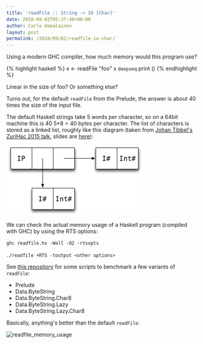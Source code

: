 ```yaml
---
title: 'readFile :: String -> IO [Char]'
date: 2018-09-02T05:37:48+00:00
author: Carlo Hamalainen
layout: post
permalink: /2018/09/02/readfile-io-char/
---
```

Using a modern GHC compiler, how much memory would this program use?

{% highlight haskell %}
x <- readFile "foo"
x `deepseq` print ()
{% endhighlight %}

Linear in the size of foo? Or something else?

Turns out, for the default ``readFile`` from the Prelude, the answer is about 40 times the size of the input file.

The default Haskell strings take 5 words per character, so on a 64bit machine this is 40 5*8 = 40 bytes per character. The list of characters is stored as a linked list, roughly like this diagram (taken from [Johan Tibbel's ZuriHac 2015 talk](https://www.youtube.com/watch?reload=9&v=_pDUq0nNjhI), slides are [here](https://github.com/tibbe/talks/blob/master/zurihac-2015/slides.md)):

<img src="https://raw.githubusercontent.com/carlohamalainen/playground/master/ghc-memory-usage/zurihac2015-johan-tibbel/intpair.png?w=1100&ssl=1" data-recalc-dims="1" /> 

We can check the actual memory usage of a Haskell program (compiled with GHC) by using the RTS options:

```
ghc readfile.hs -Wall -O2 -rtsopts

./readfile +RTS -toutput <other options>
```

See [this repository](https://github.com/carlohamalainen/playground/tree/master/ghc-memory-usage) for some scripts to benchmark a few variants of ``readFile``:

  * Prelude
  * Data.ByteString
  * Data.ByteString.Char8
  * Data.ByteString.Lazy
  * Data.ByteString.Lazy.Char8

Basically, anything's better than the default ``readFile``:

<img src="https://carlo-hamalainen.net/wp-content/uploads/2018/08/readfile_memory_usage.png?resize=640%2C480&ssl=1" class="alignnone size-full wp-image-1246" alt="readfile_memory_usage" width="640" height="480" srcset="https://carlo-hamalainen.net/wp-content/uploads/2018/08/readfile_memory_usage.png?w=640&ssl=1 640w, https://carlo-hamalainen.net/wp-content/uploads/2018/08/readfile_memory_usage.png?resize=300%2C225&ssl=1 300w" sizes="(max-width: 640px) 100vw, 640px" data-recalc-dims="1" />
